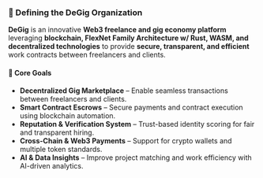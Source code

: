 ### **📌 Defining the DeGig Organization**  

**DeGig** is an innovative **Web3 freelance and gig economy platform** leveraging **blockchain, FlexNet Family Architecture w/ Rust, WASM, and decentralized technologies** to provide **secure, transparent, and efficient** work contracts between freelancers and clients.  

#### **🌟 Core Goals**  
- **Decentralized Gig Marketplace** – Enable seamless transactions between freelancers and clients.  
- **Smart Contract Escrows** – Secure payments and contract execution using blockchain automation.  
- **Reputation & Verification System** – Trust-based identity scoring for fair and transparent hiring.  
- **Cross-Chain & Web3 Payments** – Support for crypto wallets and multiple token standards.  
- **AI & Data Insights** – Improve project matching and work efficiency with AI-driven analytics.  
